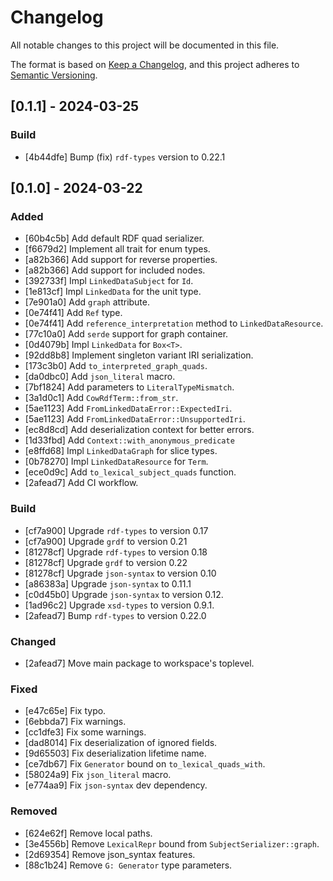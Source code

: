 # Changelog

All notable changes to this project will be documented in this file.

The format is based on [Keep a Changelog](https://keepachangelog.com/en/1.0.0/),
and this project adheres to [Semantic Versioning](https://semver.org/spec/v2.0.0.html).

## [0.1.1] - 2024-03-25

### Build

- [4b44dfe] Bump (fix) `rdf-types` version to 0.22.1

## [0.1.0] - 2024-03-22

### Added

- [60b4c5b] Add default RDF quad serializer.
- [f6679d2] Implement all trait for enum types.
- [a82b366] Add support for reverse properties.
- [a82b366] Add support for included nodes.
- [392733f] Impl `LinkedDataSubject` for `Id`.
- [1e813cf] Impl `LinkedData` for the unit type.
- [7e901a0] Add `graph` attribute.
- [0e74f41] Add `Ref` type.
- [0e74f41] Add `reference_interpretation` method to `LinkedDataResource`.
- [77c10a0] Add `serde` support for graph container.
- [0d4079b] Impl `LinkedData` for `Box<T>`.
- [92dd8b8] Implement singleton variant IRI serialization.
- [173c3b0] Add `to_interpreted_graph_quads`.
- [da0dbc0] Add `json_literal` macro.
- [7bf1824] Add parameters to `LiteralTypeMismatch`.
- [3a1d0c1] Add `CowRdfTerm::from_str`.
- [5ae1123] Add `FromLinkedDataError::ExpectedIri`.
- [5ae1123] Add `FromLinkedDataError::UnsupportedIri`.
- [ec8d8cd] Add deserialization context for better errors.
- [1d33fbd] Add `Context::with_anonymous_predicate`
- [e8ffd68] Impl `LinkedDataGraph` for slice types.
- [0b78270] Impl `LinkedDataResource` for `Term`.
- [ece0d9c] Add `to_lexical_subject_quads` function.
- [2afead7] Add CI workflow.

### Build

- [cf7a900] Upgrade `rdf-types` to version 0.17
- [cf7a900] Upgrade `grdf` to version 0.21
- [81278cf] Upgrade `rdf-types` to version 0.18
- [81278cf] Upgrade `grdf` to version 0.22
- [81278cf] Upgrade `json-syntax` to version 0.10
- [a86383a] Upgrade `json-syntax` to 0.11.1
- [c0d45b0] Upgrade `json-syntax` to version 0.12.
- [1ad96c2] Upgrade `xsd-types` to version 0.9.1.
- [2afead7] Bump `rdf-types` to version 0.22.0

### Changed

- [2afead7] Move main package to workspace's toplevel.

### Fixed

- [e47c65e] Fix typo.
- [6ebbda7] Fix warnings.
- [cc1dfe3] Fix some warnings.
- [dad8014] Fix deserialization of ignored fields.
- [9d65503] Fix deserialization lifetime name.
- [ce7db67] Fix `Generator` bound on `to_lexical_quads_with`.
- [58024a9] Fix `json_literal` macro.
- [e774aa9] Fix `json-syntax` dev dependency.

### Removed

- [624e62f] Remove local paths.
- [3e4556b] Remove `LexicalRepr` bound from `SubjectSerializer::graph`.
- [2d69354] Remove json_syntax features.
- [88c1b24] Remove `G: Generator` type parameters.

